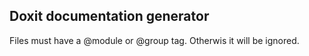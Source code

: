 Doxit documentation generator
-----------------------------

Files must have a @module or @group tag. Otherwis it will be ignored.
